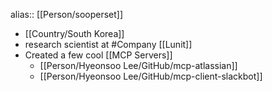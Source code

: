 alias:: [[Person/sooperset]]

- [[Country/South Korea]]
- research scientist at #Company [[Lunit]]
- Created a few cool [[MCP Servers]]
	- [[Person/Hyeonsoo Lee/GitHub/mcp-atlassian]]
	- [[Person/Hyeonsoo Lee/GitHub/mcp-client-slackbot]]